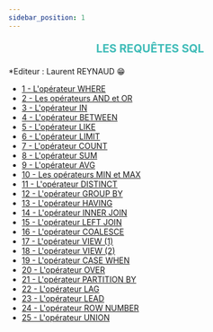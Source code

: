 ```yaml
---
sidebar_position: 1
---
```


<!-- Titre principal -->
<p class="title-css"> Les requêtes SQL</p>

\*Editeur : Laurent REYNAUD 😁

- [1 - L'opérateur WHERE](/Where/)
- [2 - Les opérateurs AND et OR](/And_Or/)
- [3 - L'opérateur IN](/In/)
- [4 - L'opérateur BETWEEN](/between/)
- [5 - L'opérateur LIKE](/like/)
- [6 - L'opérateur LIMIT](/limit/)
- [7 - L'opérateur COUNT](/count/)
- [8 - L'opérateur SUM](/sum/)
- [9 - L'opérateur AVG](/avg/)
- [10 - Les opérateurs MIN et MAX](/min_max/)
- [11 - L'opérateur DISTINCT](/distinct/)
- [12 - L'opérateur GROUP BY](/groupby/)
- [13 - L'opérateur HAVING](/having/)
- [14 - L'opérateur INNER JOIN](/inner_join/)
- [15 - L'opérateur LEFT JOIN](/left_join/)
- [16 - L'opérateur COALESCE](/coalesce/)
- [17 - L'opérateur VIEW (1)](/view1/)
- [18 - L'opérateur VIEW (2)](/view2/)
- [19 - L'opérateur CASE WHEN](/case_when/)
- [20 - L'opérateur OVER](/over/)
- [21 - L'opérateur PARTITION BY](/partition_by/)
- [22 - L'opérateur LAG](/lag/)
- [23 - L'opérateur LEAD](/lead/)
- [24 - L'opérateur ROW NUMBER](/row_number/)
- [25 - L'opérateur UNION](/union/)

<!-- ********************** STYLE OPERE SOUS FORMAT CSS ******************** -->
<style>
    .title-css { /*pour le titre de la page @*/
        text-align:center;
        font-weight: bolder;
        font-size: 20px;
        text-transform: uppercase;
        color: #40bcb8;
        }
</style>
